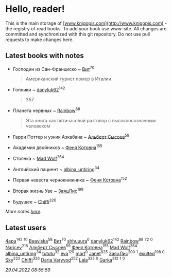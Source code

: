 # Hello, reader!
This is the main storage of [www.knigopis.com](http://www.knigopis.com) - the registry of read books.
To add your book use www-site. All changes are committed and synchronized with this git repository.
Do not use pull requests to make changes here.


## Latest books with notes
* Господин из Сан-Франциско ~ [Вит](users/300/300273923-vkontakte)<sup>70</sup>
    > Американский турист помер в Италии

* Гопники ~ [danyluk62](users/374/374149854-vkontakte)<sup>142</sup>
    > 357

* Планета нервных ~ [Rainbow](users/109/109787328219839805802-google)<sup>88</sup>
    > Эта книга как пятичасовой разговор с высокоосознанным человеком

* Гарри Поттер и узник Азкабана ~ [Альберт Сысоев](users/474/47446642-vkontakte)<sup>59</sup>

* Академия двойников ~ [Феня Котовна](users/109/109746193906459706720-google)<sup>155</sup>

* Стоянка ~ [Mad Wolf](users/947/94738840-vkontakte)<sup>264</sup>

* Английский пациент ~ [albina_untiring](users/257/2579695-vkontakte)<sup>34</sup>

* Первая невеста чернокнижника ~ [Феня Котовна](users/109/109746193906459706720-google)<sup>152</sup>

* Вторая жизнь Уве ~ [ЗаяцЛис](users/112/112388384595246311466-google)<sup>199</sup>

* Будущее ~ [Chiffi](users/105/105831994080785626680-google)<sup>326</sup>


_More notes [here](latest_books_with_notes.md)._


## Latest users
[4apa](users/117/117392596378069249667-google)<sup>142</sup> 
[](users/101/101923253879668330026-google)<sup>10</sup> 
[Beaviska](users/102/10202544960024508-facebook)<sup>58</sup> 
[Вит](users/300/300273923-vkontakte)<sup>70</sup> 
[shhuuura](users/487/487658183-vkontakte)<sup>0</sup> 
[danyluk62](users/374/374149854-vkontakte)<sup>142</sup> 
[Rainbow](users/109/109787328219839805802-google)<sup>88</sup> 
[](users/153/1537586159620888-facebook)<sup>72</sup> 
[](users/111/111586810468624698331-google)<sup>0</sup> 
[Naricev](users/107/107090515204537133928-google)<sup>218</sup> 
[Альберт Сысоев](users/474/47446642-vkontakte)<sup>59</sup> 
[Феня Котовна](users/109/109746193906459706720-google)<sup>155</sup> 
[Mad Wolf](users/947/94738840-vkontakte)<sup>264</sup> 
[albina_untiring](users/257/2579695-vkontakte)<sup>34</sup> 
[tututu](users/135/135685382-vkontakte)<sup>32</sup> 
[eva](users/111/111656270551033014778-google)<sup>129</sup> 
[mart](users/107/107340643298043940059-google)<sup>0</sup> 
[Janet](users/108/108113656204404967440-google)<sup>925</sup> 
[ЗаяцЛис](users/112/112388384595246311466-google)<sup>200</sup> 
[](users/111/111798276862514731625-google)<sup>1</sup> 
[exulted](users/100/100599204551896265722-google)<sup>198</sup> 
[](users/107/107050084104851375633-google)<sup>0</sup> 
[Sky](users/118/118049897850017649660-googleplus)<sup>222</sup> 
[Chiffi](users/105/105831994080785626680-google)<sup>326</sup> 
[Daria Varyvod](users/829/829893410524253-facebook)<sup>252</sup> 
[Lala](users/761/76187635-vkontakte)<sup>335</sup> 
[](users/113/113306797383529794620-google)<sup>0</sup> 
[Garka](users/115/115753719718250012620-google)<sup>312</sup> 
[](users/102/102316312151734465694-google)<sup>1</sup> 
[](users/107/107964573981658495430-google)<sup>0</sup> 


_29.04.2022 08:55:59_
